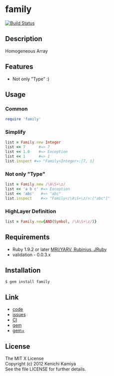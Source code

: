 family
=======

[![Build Status](https://secure.travis-ci.org/kachick/family.png)](http://travis-ci.org/kachick/family)

Description
------------

Homogeneous Array

Features
--------

* Not only "Type" :)

Usage
-----

### Common

```ruby
require 'family'
```

### Simplify

```ruby
list = Family.new Integer
list << 7      #=> 7
list << 1.0    #=> Exception
list << 1      #=> 1
list.inspect #=> "Family<Integer>:[7, 1]
```

### Not only "Type"

```ruby
list = Family.new /\A\S+\z/
list << 'a b c' #=> Exception
list << 'abc'   #=> "abc"
list.inspect    #=> "Family</\A\S+\z/>:["abc"]"    
```

### HighLayer Definition

```ruby
list = Family.new{AND(Symbol, /\A\S+\z/)}
```

Requirements
------------

* Ruby 1.9.2 or later [MRI/YARV, Rubinius, JRuby](http://travis-ci.org/#!/kachick/family)
* validation - 0.0.3.x

Installation
-------------

```shell
$ gem install family
```

Link
----

* [code](https://github.com/kachick/family)
* [issues](https://github.com/kachick/family/issues)
* [CI](http://travis-ci.org/#!/kachick/family)
* [gem](https://rubygems.org/gems/family)
* [gem+](http://metagem.info/gems/family)

License
-------

The MIT X License  
Copyright (c) 2012 Kenichi Kamiya  
See the file LICENSE for further details.
